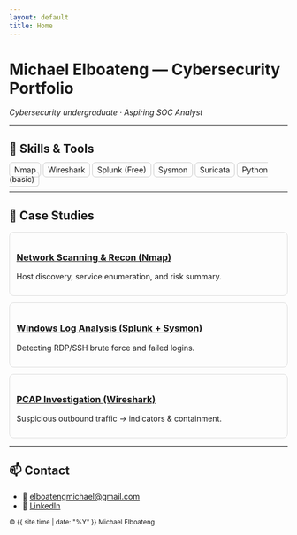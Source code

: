 ```yaml
---
layout: default
title: Home
---
```


# Michael Elboateng — Cybersecurity Portfolio
*Cybersecurity undergraduate · Aspiring SOC Analyst*

---

## 🔧 Skills & Tools
<div>
  <span style="padding:4px 8px;border:1px solid #ccc;border-radius:6px;">Nmap</span>
  <span style="padding:4px 8px;border:1px solid #ccc;border-radius:6px;">Wireshark</span>
  <span style="padding:4px 8px;border:1px solid #ccc;border-radius:6px;">Splunk (Free)</span>
  <span style="padding:4px 8px;border:1px solid #ccc;border-radius:6px;">Sysmon</span>
  <span style="padding:4px 8px;border:1px solid #ccc;border-radius:6px;">Suricata</span>
  <span style="padding:4px 8px;border:1px solid #ccc;border-radius:6px;">Python (basic)</span>
</div>

---

## 📂 Case Studies
<div style="display:grid;grid-template-columns:repeat(auto-fit,minmax(250px,1fr));gap:12px;">

<div style="border:1px solid #ddd;border-radius:8px;padding:12px;">
  <h3><a href="./network-scanning-nmap/report.md">Network Scanning & Recon (Nmap)</a></h3>
  <p>Host discovery, service enumeration, and risk summary.</p>
</div>

<div style="border:1px solid #ddd;border-radius:8px;padding:12px;">
  <h3><a href="./windows-log-bruteforce/report.md">Windows Log Analysis (Splunk + Sysmon)</a></h3>
  <p>Detecting RDP/SSH brute force and failed logins.</p>
</div>

<div style="border:1px solid #ddd;border-radius:8px;padding:12px;">
  <h3><a href="./pcap-c2-investigation/report.md">PCAP Investigation (Wireshark)</a></h3>
  <p>Suspicious outbound traffic → indicators & containment.</p>
</div>

</div>

---

## 📫 Contact
- 📧 elboatengmichael@gmail.com  
- 🔗 [LinkedIn](https://www.linkedin.com/in/michael-elboateng)

<small>© {{ site.time | date: "%Y" }} Michael Elboateng</small>
